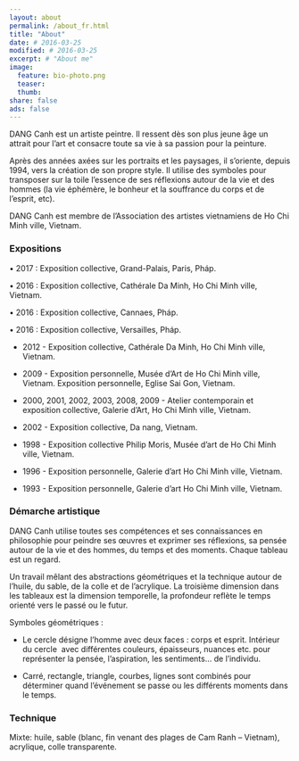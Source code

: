 ```yaml
---
layout: about
permalink: /about_fr.html
title: "About"
date: # 2016-03-25
modified: # 2016-03-25
excerpt: # "About me"
image:
  feature: bio-photo.png
  teaser:
  thumb:
share: false
ads: false
---
```


DANG Canh est un artiste peintre. Il ressent dès son plus jeune âge un attrait pour l’art et consacre toute sa vie à sa passion pour la peinture.

Après des années axées sur les portraits et les paysages, il s’oriente, depuis 1994, vers la création de son propre style. Il utilise des symboles pour transposer sur la toile l’essence de ses réflexions autour de la vie et des hommes (la vie éphémère, le bonheur et la souffrance du corps et de l’esprit, etc).

DANG Canh est membre de l’Association des artistes vietnamiens de Ho Chi Minh ville, Vietnam.

### Expositions
•	2017 : Exposition collective, Grand-Palais, Paris, Pháp.

•	2016 : Exposition collective, Cathérale Da Minh, Ho Chi Minh ville, Vietnam.

•	2016 : Exposition collective, Cannaes, Pháp.

•	2016 : Exposition collective, Versailles, Pháp.

- 2012 -
Exposition collective, Cathérale Da Minh, Ho Chi Minh ville, Vietnam.

- 2009 -
Exposition personnelle, Musée d’Art de Ho Chi Minh ville, Vietnam.
Exposition personnelle, Eglise Sai Gon, Vietnam.

- 2000, 2001, 2002, 2003, 2008, 2009 -
Atelier contemporain et exposition collective, Galerie d’Art, Ho Chi Minh ville, Vietnam.

- 2002 -
Exposition collective, Da nang, Vietnam.

- 1998 -
Exposition collective Philip Moris, Musée d’art de Ho Chi Minh ville, Vietnam.

- 1996 -
Exposition personnelle, Galerie d’art Ho Chi Minh ville, Vietnam.

- 1993 -
Exposition personnelle, Galerie d’art Ho Chi Minh ville, Vietnam.

### Démarche artistique

DANG Canh utilise toutes ses compétences et ses connaissances en philosophie pour peindre ses œuvres et exprimer ses réflexions, sa pensée autour de la vie et des hommes, du temps et des moments. Chaque tableau est un regard.

Un travail mêlant des abstractions géométriques et la technique autour de l’huile, du sable, de la colle et de l’acrylique. La troisième dimension dans les tableaux  est la dimension temporelle, la profondeur reflète le temps orienté vers le passé ou le futur.

Symboles géométriques :

- Le cercle désigne l’homme avec deux faces : corps et esprit. Intérieur du cercle  avec différentes couleurs, épaisseurs, nuances etc. pour représenter la pensée, l’aspiration, les sentiments… de l’individu.

- Carré, rectangle, triangle, courbes, lignes sont combinés pour déterminer quand l’événement se passe ou les différents moments dans le temps.

### Technique 

Mixte: huile, sable (blanc, fin venant des plages de Cam Ranh – Vietnam), acrylique, colle transparente.

